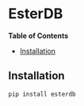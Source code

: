 # EsterDB

**Table of Contents**

- [Installation](#installation)

## Installation

```console
pip install esterdb
```
